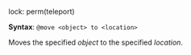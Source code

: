 lock: perm(teleport)

**Syntax**: `@move <object> to <location>`

Moves the specified *object* to the specified *location*.